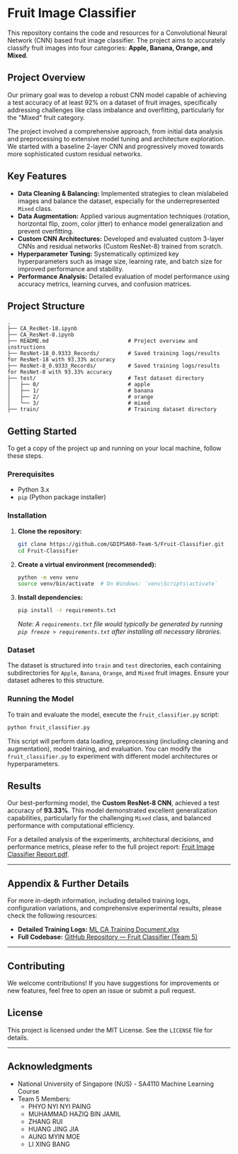 # Fruit Image Classifier

This repository contains the code and resources for a Convolutional Neural Network (CNN) based fruit image classifier. The project aims to accurately classify fruit images into four categories: **Apple, Banana, Orange, and Mixed**.

## Project Overview

Our primary goal was to develop a robust CNN model capable of achieving a test accuracy of at least 92% on a dataset of fruit images, specifically addressing challenges like class imbalance and overfitting, particularly for the "Mixed" fruit category.

The project involved a comprehensive approach, from initial data analysis and preprocessing to extensive model tuning and architecture exploration. We started with a baseline 2-layer CNN and progressively moved towards more sophisticated custom residual networks.

## Key Features

  * **Data Cleaning & Balancing:** Implemented strategies to clean mislabeled images and balance the dataset, especially for the underrepresented `Mixed` class.
  * **Data Augmentation:** Applied various augmentation techniques (rotation, horizontal flip, zoom, color jitter) to enhance model generalization and prevent overfitting.
  * **Custom CNN Architectures:** Developed and evaluated custom 3-layer CNNs and residual networks (Custom ResNet-8) trained from scratch.
  * **Hyperparameter Tuning:** Systematically optimized key hyperparameters such as image size, learning rate, and batch size for improved performance and stability.
  * **Performance Analysis:** Detailed evaluation of model performance using accuracy metrics, learning curves, and confusion matrices.

## Project Structure

```
.
├── CA_ResNet-18.ipynb                
├── CA_ResNet-8.ipynb                 
├── README.md                         # Project overview and instructions
├── ResNet-18_0.9333_Records/         # Saved training logs/results for ResNet-18 with 93.33% accuracy
├── ResNet-8_0.9333_Records/          # Saved training logs/results for ResNet-8 with 93.33% accuracy
├── test/                             # Test dataset directory
│   ├── 0/                            # apple
│   ├── 1/                            # banana
│   ├── 2/                            # orange
│   └── 3/                            # mixed
├── train/                            # Training dataset directory
```

## Getting Started

To get a copy of the project up and running on your local machine, follow these steps.

### Prerequisites

  * Python 3.x
  * `pip` (Python package installer)

### Installation

1.  **Clone the repository:**
    ```bash
    git clone https://github.com/GDIPSA60-Team-5/Fruit-Classifier.git
    cd Fruit-Classifier
    ```
2.  **Create a virtual environment (recommended):**
    ```bash
    python -m venv venv
    source venv/bin/activate  # On Windows: `venv\Scripts\activate`
    ```
3.  **Install dependencies:**
    ```bash
    pip install -r requirements.txt
    ```
    *Note: A `requirements.txt` file would typically be generated by running `pip freeze > requirements.txt` after installing all necessary libraries.*

### Dataset

The dataset is structured into `train` and `test` directories, each containing subdirectories for `Apple`, `Banana`, `Orange`, and `Mixed` fruit images. Ensure your dataset adheres to this structure.

### Running the Model

To train and evaluate the model, execute the `fruit_classifier.py` script:

```bash
python fruit_classifier.py
```

This script will perform data loading, preprocessing (including cleaning and augmentation), model training, and evaluation. You can modify the `fruit_classifier.py` to experiment with different model architectures or hyperparameters.

## Results

Our best-performing model, the **Custom ResNet-8 CNN**, achieved a test accuracy of **93.33%**. This model demonstrated excellent generalization capabilities, particularly for the challenging `Mixed` class, and balanced performance with computational efficiency.

For a detailed analysis of the experiments, architectural decisions, and performance metrics, please refer to the full project report: [Fruit Image Classifier Report.pdf](https://www.google.com/search?q=Fruit_Image_Classifier_Report.pdf).

-----

## Appendix & Further Details

For more in-depth information, including detailed training logs, configuration variations, and comprehensive experimental results, please check the following resources:

  * **Detailed Training Logs:** [ML CA Training Document.xlsx](https://nusu-my.sharepoint.com/:x:/g/personal/e1505293_u_nus_edu/ET27ONUOThdEkbEY2fCtI_cBndHgL46WP4fQZYzunj0biA?e=LJiliF)
  * **Full Codebase:** [GitHub Repository — Fruit Classifier (Team 5)](https://github.com/GDIPSA60-Team-5/Fruit-Classifier/tree/main)

-----

## Contributing

We welcome contributions\! If you have suggestions for improvements or new features, feel free to open an issue or submit a pull request.

## License

This project is licensed under the MIT License. See the `LICENSE` file for details.

-----

## Acknowledgments

  * National University of Singapore (NUS) - SA4110 Machine Learning Course
  * Team 5 Members:
      * PHYO NYI NYI PAING
      * MUHAMMAD HAZIQ BIN JAMIL
      * ZHANG RUI
      * HUANG JING JIA
      * AUNG MYIN MOE
      * LI XING BANG
